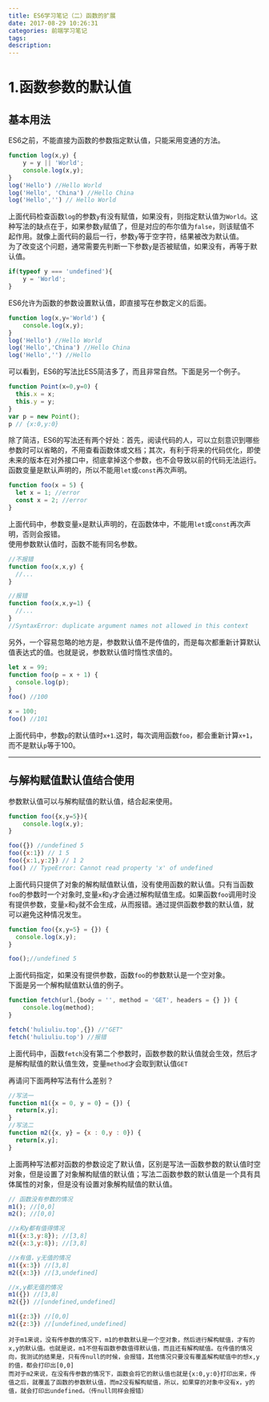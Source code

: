 ```yaml
---
title: ES6学习笔记（二）函数的扩展
date: 2017-08-29 10:26:31
categories: 前端学习笔记
tags:
description:
---
```


# 1.函数参数的默认值

## 基本用法

ES6之前，不能直接为函数的参数指定默认值，只能采用变通的方法。  


```javascript
function log(x,y) {
    y = y || 'World';
    console.log(x,y);
}
log('Hello') //Hello World
log('Hello', 'China') //Hello China
log('Hello','') // Hello World
```  


上面代码检查函数`log`的参数`y`有没有赋值，如果没有，则指定默认值为`World`。这种写法的缺点在于，如果参数`y`赋值了，但是对应的布尔值为`false`，则该赋值不起作用。就像上面代码的最后一行，参数`y`等于空字符，结果被改为默认值。  
为了改变这个问题，通常需要先判断一下参数`y`是否被赋值，如果没有，再等于默认值。  

```javascript
if(typeof y === 'undefined'){
    y = 'World';
}
```  

ES6允许为函数的参数设置默认值，即直接写在参数定义的后面。  
```javascript
function log(x,y='World') {
    console.log(x,y);
}
log('Hello') //Hello World
log('Hello','China') //Hello China
log('Hello','') //Hello
```  

可以看到，ES6的写法比ES5简洁多了，而且非常自然。下面是另一个例子。  

```javascript
function Point(x=0,y=0) {
  this.x = x;
  this.y = y;
}
var p = new Point();
p // {x:0,y:0}
```  

除了简洁，ES6的写法还有两个好处：首先，阅读代码的人，可以立刻意识到哪些参数时可以省略的，不用查看函数体或文档；其次，有利于将来的代码优化，即使未来的版本在对外接口中，彻底拿掉这个参数，也不会导致以前的代码无法运行。  
函数变量是默认声明的，所以不能用`let`或`const`再次声明。  

```javascript
function foo(x = 5) {
  let x = 1; //error 
  const x = 2; //error
}
```  

上面代码中，参数变量`x`是默认声明的，在函数体中，不能用`let`或`const`再次声明，否则会报错。  
使用参数默认值时，函数不能有同名参数。  

```javascript
//不报错
function foo(x,x,y) {
  //...
}

//报错
function foo(x,x,y=1) {
  //...
}
//SyntaxError: duplicate argument names not allowed in this context
```  

另外，一个容易忽略的地方是，参数默认值不是传值的，而是每次都重新计算默认值表达式的值。也就是说，参数默认值时惰性求值的。  

```javascript
let x = 99;
function foo(p = x + 1) {
  console.log(p);
}
foo() //100

x = 100;
foo() //101
```  

上面代码中，参数`p`的默认值时`x+1`.这时，每次调用函数`foo`，都会重新计算`x+1`，而不是默认`p`等于100。  

------------------------------------  

## 与解构赋值默认值结合使用  

参数默认值可以与解构赋值的默认值，结合起来使用。  

```javascript
function foo({x,y=5}){
    console.log(x,y);
}

foo({}) //undefined 5
foo({x:1}) // 1 5
foo({x:1,y:2}) // 1 2
foo() // TypeError: Cannot read property 'x' of undefined
```  

上面代码只提供了对象的解构赋值默认值，没有使用函数的默认值。只有当函数`foo`的参数时一个对象时,变量`x`和`y`才会通过解构赋值生成。如果函数`foo`调用时没有提供参数，变量`x`和`y`就不会生成，从而报错。通过提供函数参数的默认值，就可以避免这种情况发生。  

```javascript
function foo({x,y=5} = {}) {
  console.log(x,y);
}

foo();//undefined 5
```  

上面代码指定，如果没有提供参数，函数`foo`的参数默认是一个空对象。  
下面是另一个解构赋值默认值的例子。  

```javascript
function fetch(url,{body = '', method = 'GET', headers = {} }) {
    console.log(method);  
}

fetch('huliuliu.top',{}) //"GET"
fetch('huliuliu.top') //报错
```  

上面代码中，函数`fetch`没有第二个参数时，函数参数的默认值就会生效，然后才是解构赋值的默认值生效，变量`method`才会取到默认值`GET`  

再请问下面两种写法有什么差别？  

```javascript
//写法一
function m1({x = 0, y = 0} = {}) {
  return[x,y];
}
//写法二
function m2({x, y} = {x : 0,y : 0}) {
  return[x,y];
}
```  

上面两种写法都对函数的参数设定了默认值，区别是写法一函数参数的默认值时空对象，但是设置了对象解构赋值的默认值；写法二函数参数的默认值是一个具有具体属性的对象，但是没有设置对象解构赋值的默认值。  

```javascript
// 函数没有参数的情况
m1(); //[0,0]
m2(); //[0,0]

//x和y都有值得情况
m1({x:3,y:8}); //[3,8]
m2({x:3,y:8}); //[3,8]

//x有值，y无值的情况
m1({x:3}) //[3,8]
m2({x:3}) //[3,undefined]

//x,y都无值的情况
m1({}) //[3,8]
m2({}) //[undefined,undefined]

m1({z:3}) //[0,0]
m2({z:3}) //[undefined,undefined]
```  

```
对于m1来说，没有传参数的情况下，m1的参数默认是一个空对象，然后进行解构赋值，才有的x,y的默认值。也就是说，m1不但有函数参数值得默认值，而且还有解构赋值。在传值的情况向，我测试的结果是，只有传null的时候，会报错，其他情况只要没有覆盖解构赋值中的想x,y的值，都会打印出[0,0]
而对于m2来说，在没有传参数的情况下，函数会将它的默认值也就是{x:0,y:0}打印出来，传值之后，就覆盖了函数的参数默认值，而m2没有解构赋值，所以，如果穿的对象中没有x，y的值，就会打印出undefined。（传null同样会报错）
```  

